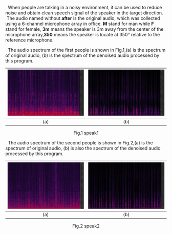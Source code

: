  &nbsp; When people are talking in a noisy environment, it can be used to reduce noise and obtain clean speech signal of the speaker in the target direction.
 &nbsp;The audio named without **after** is the original audio, which was collected using a 6-channel microphone array in office. **M** stand for man while **F** stand for female, **3m** means the speaker is 3m away from the center of the microphone array,**350** means the speaker is locate at 350° relative to the reference microphone.

  &nbsp; The audio spectrum of the first people is shown in Fig.1,(a) is the spectrum of original audio, (b) is the spectrum of the denoised audio processed by this program.
  
| ![Image A](man_before.png) | ![Image B](man_after.png) |
|:---:|:---:|
| (a) | (b) |

<p align="center">
Fig.1 speak1
</p>

  &nbsp; The audio spectrum of the second people is shown in Fig.2,(a) is the spectrum of original audio, (b) is also the spectrum of the denoised audio processed by this program.
  
| ![Image A](female_before.png) | ![Image B](female_after.png) |
|:---:|:---:|
| (a) | (b) |


<p align="center">
Fig.2 speak2
</p>


